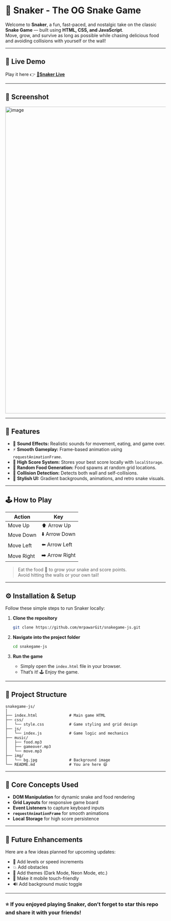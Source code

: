 
# 🐍 Snaker - The OG Snake Game

Welcome to **Snaker**, a fun, fast-paced, and nostalgic take on the classic **Snake Game** — built using **HTML, CSS, and JavaScript**.  
Move, grow, and survive as long as possible while chasing delicious food and avoiding collisions with yourself or the wall!

---

## 🚀 Live Demo
Play it here 👉 [**🐍Snaker Live**](https://mrpawargit.github.io/snakegame-js/)

---

## 📸 Screenshot

<img width="1915" height="962" alt="image" src="https://github.com/user-attachments/assets/5cc7f632-8323-436a-9c68-7b7484aecd0c" />

---

## 🧩 Features

- 🎵 **Sound Effects:** Realistic sounds for movement, eating, and game over.
- ⚡ **Smooth Gameplay:** Frame-based animation using `requestAnimationFrame`.
- 💾 **High Score System:** Stores your best score locally with `localStorage`.
- 🍎 **Random Food Generation:** Food spawns at random grid locations.
- 🧠 **Collision Detection:** Detects both wall and self-collisions.
- 🎨 **Stylish UI:** Gradient backgrounds, animations, and retro snake visuals.

---

## 🕹️ How to Play

| Action | Key |
|--------|-----|
| Move Up | ⬆️ Arrow Up |
| Move Down | ⬇️ Arrow Down |
| Move Left | ⬅️ Arrow Left |
| Move Right | ➡️ Arrow Right |

> Eat the food 🍎 to grow your snake and score points.  
> Avoid hitting the walls or your own tail!

---

## ⚙️ Installation & Setup

Follow these simple steps to run Snaker locally:

1. **Clone the repository**

   ```bash
   git clone https://github.com/mrpawarGit/snakegame-js.git
   ```

1. **Navigate into the project folder**

   ```bash
   cd snakegame-js
   ```

2. **Run the game**

   * Simply open the `index.html` file in your browser.
   * That’s it! 🕹️ Enjoy the game.

---

## 📁 Project Structure
```
snakegame-js/
│
├── index.html              # Main game HTML
├── css/
│   └── style.css           # Game styling and grid design
├── js/
│   └── index.js            # Game logic and mechanics
├── music/
│   ├── food.mp3
│   ├── gameover.mp3
│   └── move.mp3
├── img/
│   └── bg.jpg              # Background image
└── README.md               # You are here 😄
```
---

## 🧠 Core Concepts Used

* **DOM Manipulation** for dynamic snake and food rendering
* **Grid Layouts** for responsive game board
* **Event Listeners** to capture keyboard inputs
* **`requestAnimationFrame`** for smooth animations
* **Local Storage** for high score persistence

---

## 🎯 Future Enhancements

Here are a few ideas planned for upcoming updates:

* 🐉 Add levels or speed increments
* 💥 Add obstacles
* 🌈 Add themes (Dark Mode, Neon Mode, etc.)
* 📱 Make it mobile touch-friendly
* 🔊 Add background music toggle

---

### ⭐ If you enjoyed playing Snaker, don’t forget to **star this repo** and share it with your friends!

